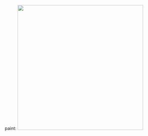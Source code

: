 paint:
<img src="https://github.com/ophwsjtu18/ohw22s/edit/main/zyh/Assignment0413/task2/paint.PNG" width = 400pt>
